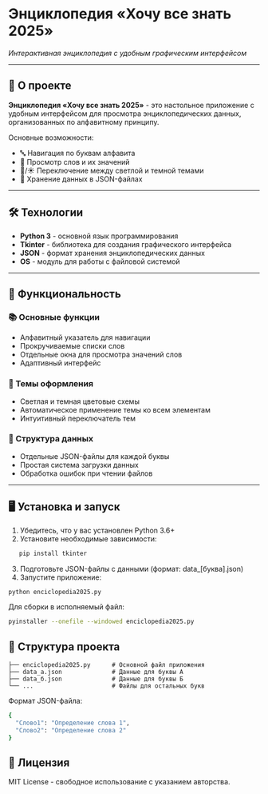 # Энциклопедия «Хочу все знать 2025»
*Интерактивная энциклопедия с удобным графическим интерфейсом*

---

## 📖 О проекте

**Энциклопедия «Хочу все знать 2025»** - это настольное приложение с удобным интерфейсом для просмотра энциклопедических данных, организованных по алфавитному принципу.

Основные возможности:
- 🔤 Навигация по буквам алфавита
- 📖 Просмотр слов и их значений
- 🌙/☀️ Переключение между светлой и темной темами
- 📂 Хранение данных в JSON-файлах

---

## 🛠 Технологии
- **Python 3** - основной язык программирования
- **Tkinter** - библиотека для создания графического интерфейса
- **JSON** - формат хранения энциклопедических данных
- **OS** - модуль для работы с файловой системой

---

## 🚀 Функциональность

### 📚 Основные функции
- Алфавитный указатель для навигации
- Прокручиваемые списки слов
- Отдельные окна для просмотра значений слов
- Адаптивный интерфейс

### 🎨 Темы оформления
- Светлая и темная цветовые схемы
- Автоматическое применение темы ко всем элементам
- Интуитивный переключатель тем

### 📂 Структура данных
- Отдельные JSON-файлы для каждой буквы
- Простая система загрузки данных
- Обработка ошибок при чтении файлов

---

## 🖥 Установка и запуск

1. Убедитесь, что у вас установлен Python 3.6+
2. Установите необходимые зависимости:
```bash
   pip install tkinter
```
3. Подготовьте JSON-файлы с данными (формат: data_[буква].json)
4. Запустите приложение:
```bash
python enciclopedia2025.py
```

Для сборки в исполняемый файл:
```bash
pyinstaller --onefile --windowed enciclopedia2025.py
```

## 📂 Структура проекта

```enciclopedia2025/
├── enciclopedia2025.py      # Основной файл приложения
├── data_а.json              # Данные для буквы А
├── data_б.json              # Данные для буквы Б
└── ...                      # Файлы для остальных букв
```
Формат JSON-файла:
```bash
{
  "Слово1": "Определение слова 1",
  "Слово2": "Определение слова 2"
}
```

## 📜 Лицензия
MIT License - свободное использование с указанием авторства.

